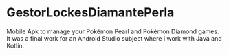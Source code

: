 # GestorLockesDiamantePerla
Mobile Apk to manage your Pokémon Pearl and Pokémon Diamond games. It was a final work for an Android Studio subject where i work with Java and Kotlin.
